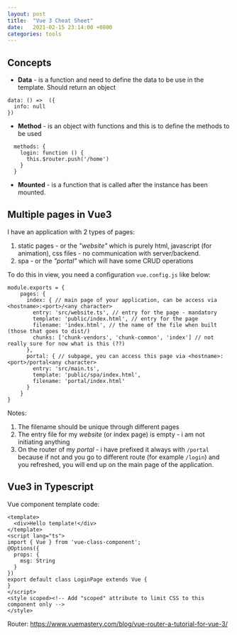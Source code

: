 ```yaml
---
layout: post
title:  "Vue 3 Cheat Sheet"
date:   2021-02-15 23:14:00 +0800
categories: tools
---
```


## Concepts
* **Data** - is a function and need to define the data to be use in the template. Should return an object
```
data: () =>  ({
  info: null
})
```
* **Method** - is an object with  functions and this is to define the methods to be used
```
  methods: {
    login: function () {
      this.$router.push('/home')
    }
  }
```
* **Mounted** - is a function that is called after the instance has been mounted.

## Multiple pages in Vue3
I have an application with 2 types of pages:
1. static pages - or the *"website"* which is purely html, javascript (for animation), css files - no communication with server/backend.
2. spa - or the *"portal"* which will have some CRUD operations

To do this in view, you need a configuration `vue.config.js` like below:
```
module.exports = {
    pages: { 
      index: { // main page of your application, can be access via  <hostname>:<port>/<any character>
        entry: 'src/website.ts', // entry for the page - mandatory
        template: 'public/index.html', // entry for the page
        filename: 'index.html', // the name of the file when built (those that goes to dist/)
        chunks: ['chunk-vendors', 'chunk-common', 'index'] // not really sure for now what is this (??)
      },
      portal: { // subpage, you can access this page via <hostname>:<port>/portal<any character>
        entry: 'src/main.ts', 
        template: 'public/spa/index.html', 
        filename: 'portal/index.html' 
      }
    }
}
```

Notes:
1. The filename should be unique through different pages
2. The entry file for my *website* (or index page) is empty - i am not initiating anything
3. On the router of my *portal* - i have prefixed it always with `/portal` because if not and you go to different route (for example `/login`) and you refreshed, you will end up on the main page of the application.

## Vue3 in Typescript
Vue component template code:
```
<template>
  <div>Hello template!</div>
</template>
<script lang="ts">
import { Vue } from 'vue-class-component';
@Options({
  props: {
    msg: String
  }
})
export default class LoginPage extends Vue {
}
</script>
<style scoped><!-- Add "scoped" attribute to limit CSS to this component only -->
</style>
```

Router:
https://www.vuemastery.com/blog/vue-router-a-tutorial-for-vue-3/